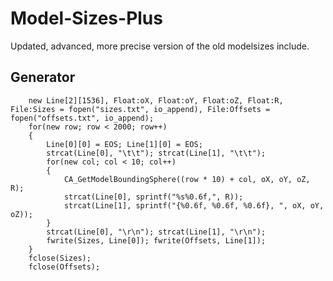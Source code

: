 # Model-Sizes-Plus
Updated, advanced, more precise version of the old modelsizes include.


## Generator
```pawn
	new Line[2][1536], Float:oX, Float:oY, Float:oZ, Float:R, File:Sizes = fopen("sizes.txt", io_append), File:Offsets = fopen("offsets.txt", io_append);
	for(new row; row < 2000; row++) 
	{
		Line[0][0] = EOS; Line[1][0] = EOS;
		strcat(Line[0], "\t\t"); strcat(Line[1], "\t\t");
		for(new col; col < 10; col++)
		{
			CA_GetModelBoundingSphere((row * 10) + col, oX, oY, oZ, R);
			strcat(Line[0], sprintf("%s%0.6f,", R));
			strcat(Line[1], sprintf("{%0.6f, %0.6f, %0.6f}, ", oX, oY, oZ));
		}
		strcat(Line[0], "\r\n"); strcat(Line[1], "\r\n");
		fwrite(Sizes, Line[0]); fwrite(Offsets, Line[1]);
	}
	fclose(Sizes);
	fclose(Offsets);
```
